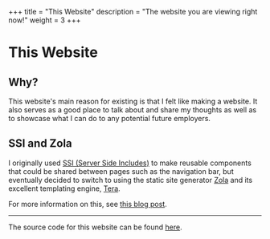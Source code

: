 +++
title = "This Website"
description = "The website you are viewing right now!"
weight = 3
+++

# This Website

## Why?
This website's main reason for existing is that I felt like making a website. It also serves as a good place to talk about and share my thoughts as well as to showcase what I can do to any potential future employers.

## SSI and Zola
I originally used [SSI (Server Side Includes)](https://en.wikipedia.org/wiki/Server_Side_Includes) to make reusable components that could be shared between pages such as the navigation bar, but eventually decided to switch to using the static site generator [Zola](https://www.getzola.org/) and its excellent templating engine, [Tera](https://keats.github.io/tera/).

For more information on this, see [this blog post](/blog/reinventing-the-ssg).

---

The source code for this website can be found [here](https://github.com/OllieSHunt/ollies-website).
